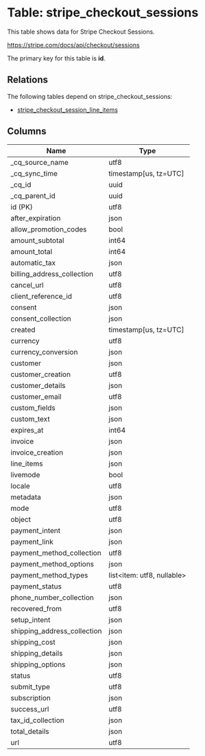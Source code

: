 # Table: stripe_checkout_sessions

This table shows data for Stripe Checkout Sessions.

https://stripe.com/docs/api/checkout/sessions

The primary key for this table is **id**.

## Relations

The following tables depend on stripe_checkout_sessions:
  - [stripe_checkout_session_line_items](stripe_checkout_session_line_items)

## Columns

| Name          | Type          |
| ------------- | ------------- |
|_cq_source_name|utf8|
|_cq_sync_time|timestamp[us, tz=UTC]|
|_cq_id|uuid|
|_cq_parent_id|uuid|
|id (PK)|utf8|
|after_expiration|json|
|allow_promotion_codes|bool|
|amount_subtotal|int64|
|amount_total|int64|
|automatic_tax|json|
|billing_address_collection|utf8|
|cancel_url|utf8|
|client_reference_id|utf8|
|consent|json|
|consent_collection|json|
|created|timestamp[us, tz=UTC]|
|currency|utf8|
|currency_conversion|json|
|customer|json|
|customer_creation|utf8|
|customer_details|json|
|customer_email|utf8|
|custom_fields|json|
|custom_text|json|
|expires_at|int64|
|invoice|json|
|invoice_creation|json|
|line_items|json|
|livemode|bool|
|locale|utf8|
|metadata|json|
|mode|utf8|
|object|utf8|
|payment_intent|json|
|payment_link|json|
|payment_method_collection|utf8|
|payment_method_options|json|
|payment_method_types|list<item: utf8, nullable>|
|payment_status|utf8|
|phone_number_collection|json|
|recovered_from|utf8|
|setup_intent|json|
|shipping_address_collection|json|
|shipping_cost|json|
|shipping_details|json|
|shipping_options|json|
|status|utf8|
|submit_type|utf8|
|subscription|json|
|success_url|utf8|
|tax_id_collection|json|
|total_details|json|
|url|utf8|